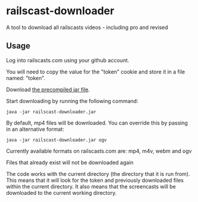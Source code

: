 # railscast-downloader

A tool to download all railscasts videos - including pro and revised

## Usage

Log into railscasts.com using your github account.

You will need to copy the value for the "token" cookie and store it in a file named: "token".

Download [the precompiled jar file](http://github.com/downloads/bayan/railscast-downloader/railscast-downloader.jar).

Start downloading by running the following command:

    java -jar railscast-downloader.jar

By default, mp4 files will be downloaded. You can override this by passing in an alternative format:

    java -jar railscast-downloader.jar ogv

Currently available formats on railscasts.com are: mp4, m4v, webm and ogv

Files that already exist will not be downloaded again

The code works with the current directory (the directory that it is run from). This means that it will look for the token and previously downloaded files within the current directory. It also means that the screencasts will be downloaded to the current working directory.